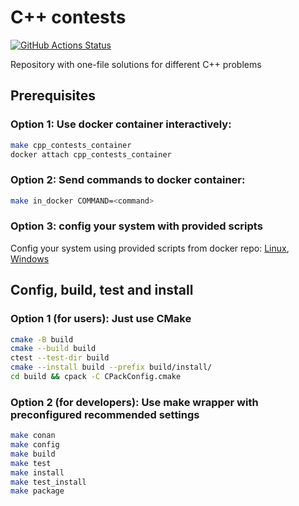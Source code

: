 # C++ contests
[![GitHub Actions Status](https://github.com/rudenkornk/cpp_contests/actions/workflows/workflow.yml/badge.svg)](https://github.com/rudenkornk/cpp_contests/actions)

Repository with one-file solutions for different C++ problems

## Prerequisites
### Option 1: Use docker container interactively:
```bash
make cpp_contests_container
docker attach cpp_contests_container
```
### Option 2: Send commands to docker container:
```bash
make in_docker COMMAND=<command>
```

### Option 3: config your system with provided scripts
Config your system using provided scripts from docker repo:
[Linux](https://github.com/rudenkornk/docker_cpp#3-use-scripts-from-this-repository-to-setup-your-own-system),
[Windows](https://github.com/rudenkornk/docker_cpp_windows/#2-use-scripts-from-this-repository-to-setup-your-own-system)

## Config, build, test and install
### Option 1 (for users): Just use CMake
```bash
cmake -B build
cmake --build build
ctest --test-dir build
cmake --install build --prefix build/install/
cd build && cpack -C CPackConfig.cmake
```

### Option 2 (for developers): Use make wrapper with preconfigured recommended settings
```bash
make conan
make config
make build
make test
make install
make test_install
make package
```
